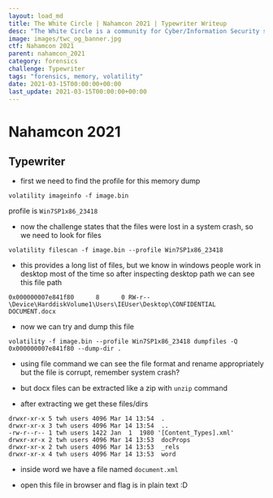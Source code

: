 ```yaml
---
layout: load_md
title: The White Circle | Nahamcon 2021 | Typewriter Writeup
desc: "The White Circle is a community for Cyber/Information Security students, enthusiasts and professionals. You can discuss anything related to Security, share your knowledge with others, get help when you need it and proceed further in your journey with amazing people from all over the world."
image: images/twc_og_banner.jpg
ctf: Nahamcon 2021
parent: nahamcon_2021
category: forensics
challenge: Typewriter
tags: "forensics, memory, volatility"
date: 2021-03-15T00:00:00+00:00
last_update: 2021-03-15T00:00:00+00:00
---
```


<h1 class="heading card-title white-text">Nahamcon 2021</h1>

## Typewriter

* first we need to find the profile for this memory dump

```
volatility imageinfo -f image.bin
```

profile is `Win7SP1x86_23418`

* now the challenge states that the files were lost in a system crash, so we need to look for files

```
volatility filescan -f image.bin --profile Win7SP1x86_23418
```

* this provides a long list of files, but we know in windows people work in desktop most of the time so after inspecting desktop path we can see this file path

```
0x000000007e841f80      8      0 RW-r-- \Device\HarddiskVolume1\Users\IEUser\Desktop\CONFIDENTIAL DOCUMENT.docx
```

* now we can try and dump this file

```
volatility -f image.bin --profile Win7SP1x86_23418 dumpfiles -Q 0x000000007e841f80 --dump-dir .
```

* using file command we can see the file format and rename appropriately but the file is corrupt, remember system crash?

* but docx files can be extracted like a zip with `unzip` command

* after extracting we get these files/dirs

```
drwxr-xr-x 5 twh users 4096 Mar 14 13:54  .
drwxr-xr-x 3 twh users 4096 Mar 14 13:54  ..
-rw-r--r-- 1 twh users 1422 Jan  1  1980 '[Content_Types].xml'
drwxr-xr-x 2 twh users 4096 Mar 14 13:53  docProps
drwxr-xr-x 2 twh users 4096 Mar 14 13:53  _rels
drwxr-xr-x 4 twh users 4096 Mar 14 13:53  word
```

* inside word we have a file named `document.xml`

* open this file in browser and flag is in plain text :D

